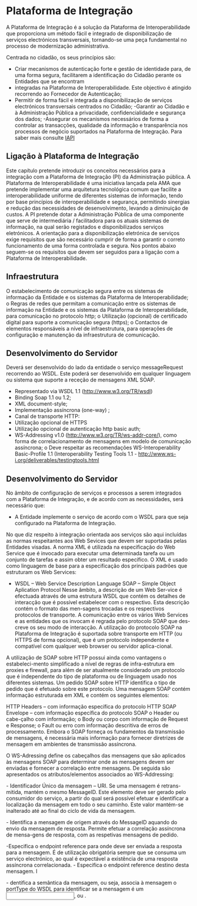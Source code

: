# Plataforma de Integração


A Plataforma de Integração é a solução da Plataforma de Interoperabilidade que proporciona um método fácil e integrado de disponibilização de serviços electrónicos transversais, tornando-se uma peça fundamental no processo de modernização administrativa.

Centrada no cidadão, os seus princípios são:

- Criar mecanismos de autenticação forte e gestão de identidade para, de uma forma segura, facilitarem a identificação do Cidadão perante os Entidades que se encontram
- integradas na Plataforma de Interoperabilidade. Este objectivo é atingido recorrendo ao Fornecedor de Autenticação;
- Permitir de forma fácil e integrada a disponibilização de serviços electrónicos transversais centrados no Cidadão;
-Garantir ao Cidadão e à Administração Pública a privacidade, confidencialidade e segurança dos dados;
-Assegurar os mecanismos necessários de forma a controlar as transacções, qualidade da informação e transparência nos processos de negócio suportados na Plataforma de Integração. Para saber mais consulte [IAPl](https://iap.gov.pt)

##	Ligação à Plataforma de Integração
Este capítulo pretende introduzir os conceitos necessários para a integração com a Plataforma de Integração (PI) da Administração pública. A Plataforma de Interoperabilidade é uma iniciativa lançada pela AMA que pretende implementar uma arquitetura tecnológica comum que facilite a interoperabilidade uniforme de diferentes sistemas de informação, tendo por base princípios de interoperabilidade e segurança, permitindo sinergias e redução das necessidades de desenvolvimento, levando a diminuição de custos. A PI pretende dotar a Administração Pública de uma componente que serve de intermediária / facilitadora para os atuais sistemas de informação, na qual serão registados e disponibilizados serviços eletrónicos. A orientação para a disponibilização eletrónica de serviços exige requisitos que são necessário cumprir de forma a garantir o correto funcionamento de uma forma controlada e segura. Nos pontos abaixo seguem-se os requisitos que devem ser seguidos para a ligação com a Plataforma de Interoperabilidade.

##	Infraestrutura
O estabelecimento de comunicação segura entre os sistemas de informação da Entidade e os sistemas da Plataforma de Interoperabilidade; o Regras de redes que permitam a comunicação entre os sistemas de informação na Entidade e os sistemas da Plataforma de Interoperabilidade, para comunicação no protocolo http; o Utilização (opcional) de certificado digital para suporte a comunicação segura (https); o Contactos de elementos responsáveis a nível de infraestrutura, para operações de configuração e manutenção da infraestrutura de comunicação.

##	Desenvolvimento do Servidor
Deverá ser desenvolvido do lado da entidade o serviço messageRequest recorrendo ao WSDL. Este poderá ser desenvolvido em qualquer linguagem ou sistema que suporte a receção de mensagens XML SOAP.

-	Representado via WSDL 1.1 (http://www.w3.org/TR/wsdl)
-	 Binding Soap 1.1 ou 1.2;
-	XML document-style;
-	 Implementação assíncrona (one-way) ;
-	 Canal de transporte HTTP:
-	Utilização opcional de HTTPS
-	Utilização opcional de autenticação http basic auth;
-	 WS-Addressing v1.0 (http://www.w3.org/TR/ws-addr-core/), como forma de correlacionamento de mensagens em modelo de comunicação assíncrona; o Deve respeitar as recomendações WS-Interoperability Basic-Profile 1.1 (Interoperability Testing Tools 1.1 - http://www.ws-i.org/deliverables/testingtools.html


##	Desenvolvimento do Servidor
  No âmbito de configuração de serviços e processos a serem integrados com a Plataforma de Integração, e de acordo com as necessidades, será necessário que:
  -	A Entidade implemente o serviço de acordo com o WSDL para que seja configurado na Plataforma de Integração.

  No que diz respeito à integração orientada aos serviços são aqui incluídas as normas respeitantes aos Web Sevices que devem ser suportadas pelas Entidades visadas. A norma XML é utilizada na especificação do Web Service que é invocado para executar uma determinada tarefa ou um conjunto de tarefas e assim obter um resultado específico.
  O XML é usado como linguagem de base para a especificação dos principais padrões que estruturam os Web Services:  
  - WSDL – Web Service Description Language   SOAP – Simple Object Aplication Protocol Nesse âmbito, a descrição de um Web Ser-vice é efectuada através de uma estrutura WSDL que contém os detalhes de interacção que é possível estabelecer com o respectivo. Esta descrição contém o formato das men-sagens trocadas e os respectivos protocolos de transporte. A comunicação entre os vários Web Services e as entidades que os invocam é regrada pelo protocolo SOAP que des-creve os seu modo de interacção. A utilização do protocolo SOAP na Plataforma de Integração é suportada sobre transporte em HTTP (ou HTTPS de forma opcional), que é um protocolo independente e compatível com qualquer web browser ou servidor aplica-cional.

  A utilização de SOAP sobre HTTP possui ainda como vantagens o estabeleci-mento simplificado a nível de regras de infra-estrutura em proxies e firewall, para além de ser atualmente considerado um protocolo que é independente do tipo de plataforma ou de linguagem usado nos diferentes sistemas.
  Um pedido SOAP sobre HTTP identifica o tipo de pedido que é efetuado sobre este protocolo. Uma mensagem SOAP contém informação estruturada em XML e contém os seguintes elementos:  

   HTTP Headers – com informação específica do protocolo HTTP   SOAP Envelope – com informação específica do protocolo SOAP o Header ou cabe-çalho com informação; o Body ou corpo com informação de Request e Response; o Fault ou erro com informação descritiva de erros de processamento.
  Embora o SOAP forneça os fundamentos da transmissão de mensagens, é necessária mais informação para fornecer diretrizes de mensagem em ambientes de transmissão assíncrona.

   O WS-Adressing define os cabeçalhos das mensagens que são aplicados às mensagens SOAP para determinar onde as mensagens devem ser enviadas e fornecer a correlação entre mensagens.
  De seguida são apresentados os atributos/elementos associados ao WS-Addressing:

  <MessageID>- Identificador Único da mensagem – URI. Se uma mensagem é retrans-mitida, mantém o mesmo MessageID. Este elemento deve ser gerado pelo consumidor do serviço, a partir do qual será possível efetuar e identificar a localização da mensagem em todo o seu caminho. Este valor mantém-se inalterado até ao final do ciclo de vida da mensagem.  

  <RelatesTo>- Identifica a mensagem de origem através do MessageID aquando do envio da mensagem de resposta. Permite efetuar a correlação assíncrona de mensa-gens de resposta, com as respetivas mensagens de pedido.  

  <ReplyTo> -Especifica o endpoint reference para onde deve ser enviada a resposta para a mensagem. É de utilização obrigatória sempre que se consuma um serviço electrónico, ao qual é expectável a existência de uma resposta assíncrona correlacionada.  <To> - Especifica o endpoint reference destino desta mensagem.  I

  <Action> - dentifica a semântica da mensagem, ou seja, associa à mensagem o portType do WSDL para identificar se a mensagem é um <input>, <output> ou <fault>.

